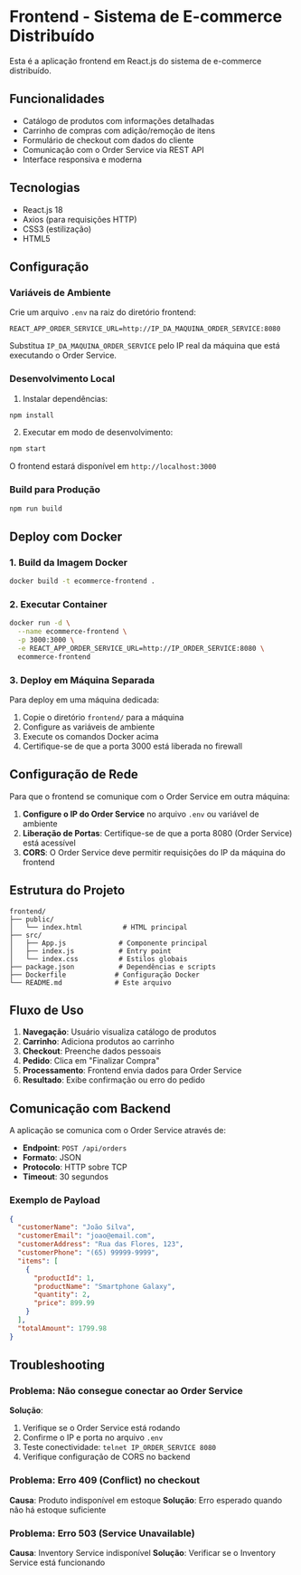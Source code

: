 # Frontend - Sistema de E-commerce Distribuído

Esta é a aplicação frontend em React.js do sistema de e-commerce distribuído.

## Funcionalidades

- Catálogo de produtos com informações detalhadas
- Carrinho de compras com adição/remoção de itens
- Formulário de checkout com dados do cliente
- Comunicação com o Order Service via REST API
- Interface responsiva e moderna

## Tecnologias

- React.js 18
- Axios (para requisições HTTP)
- CSS3 (estilização)
- HTML5

## Configuração

### Variáveis de Ambiente

Crie um arquivo `.env` na raiz do diretório frontend:

```
REACT_APP_ORDER_SERVICE_URL=http://IP_DA_MAQUINA_ORDER_SERVICE:8080
```

Substitua `IP_DA_MAQUINA_ORDER_SERVICE` pelo IP real da máquina que está executando o Order Service.

### Desenvolvimento Local

1. Instalar dependências:
```bash
npm install
```

2. Executar em modo de desenvolvimento:
```bash
npm start
```

O frontend estará disponível em `http://localhost:3000`

### Build para Produção

```bash
npm run build
```

## Deploy com Docker

### 1. Build da Imagem Docker

```bash
docker build -t ecommerce-frontend .
```

### 2. Executar Container

```bash
docker run -d \
  --name ecommerce-frontend \
  -p 3000:3000 \
  -e REACT_APP_ORDER_SERVICE_URL=http://IP_ORDER_SERVICE:8080 \
  ecommerce-frontend
```

### 3. Deploy em Máquina Separada

Para deploy em uma máquina dedicada:

1. Copie o diretório `frontend/` para a máquina
2. Configure as variáveis de ambiente
3. Execute os comandos Docker acima
4. Certifique-se de que a porta 3000 está liberada no firewall

## Configuração de Rede

Para que o frontend se comunique com o Order Service em outra máquina:

1. **Configure o IP do Order Service** no arquivo `.env` ou variável de ambiente
2. **Liberação de Portas**: Certifique-se de que a porta 8080 (Order Service) está acessível
3. **CORS**: O Order Service deve permitir requisições do IP da máquina do frontend

## Estrutura do Projeto

```
frontend/
├── public/
│   └── index.html          # HTML principal
├── src/
│   ├── App.js             # Componente principal
│   ├── index.js           # Entry point
│   └── index.css          # Estilos globais
├── package.json           # Dependências e scripts
├── Dockerfile            # Configuração Docker
└── README.md             # Este arquivo
```

## Fluxo de Uso

1. **Navegação**: Usuário visualiza catálogo de produtos
2. **Carrinho**: Adiciona produtos ao carrinho
3. **Checkout**: Preenche dados pessoais
4. **Pedido**: Clica em "Finalizar Compra"
5. **Processamento**: Frontend envia dados para Order Service
6. **Resultado**: Exibe confirmação ou erro do pedido

## Comunicação com Backend

A aplicação se comunica com o Order Service através de:

- **Endpoint**: `POST /api/orders`
- **Formato**: JSON
- **Protocolo**: HTTP sobre TCP
- **Timeout**: 30 segundos

### Exemplo de Payload

```json
{
  "customerName": "João Silva",
  "customerEmail": "joao@email.com",
  "customerAddress": "Rua das Flores, 123",
  "customerPhone": "(65) 99999-9999",
  "items": [
    {
      "productId": 1,
      "productName": "Smartphone Galaxy",
      "quantity": 2,
      "price": 899.99
    }
  ],
  "totalAmount": 1799.98
}
```

## Troubleshooting

### Problema: Não consegue conectar ao Order Service

**Solução**:
1. Verifique se o Order Service está rodando
2. Confirme o IP e porta no arquivo `.env`
3. Teste conectividade: `telnet IP_ORDER_SERVICE 8080`
4. Verifique configuração de CORS no backend

### Problema: Erro 409 (Conflict) no checkout

**Causa**: Produto indisponível em estoque
**Solução**: Erro esperado quando não há estoque suficiente

### Problema: Erro 503 (Service Unavailable)

**Causa**: Inventory Service indisponível
**Solução**: Verificar se o Inventory Service está funcionando
